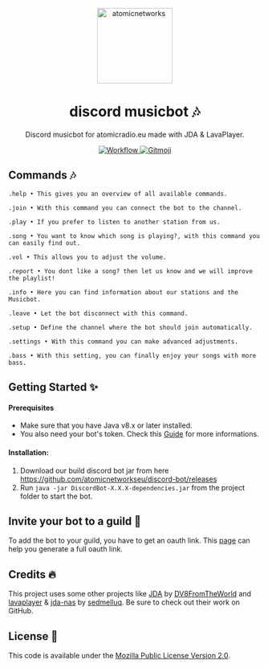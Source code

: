 <p align="center">
  <a href="https://atomicnetworks.eu">
    <img alt="atomicnetworks" src="https://cdn.atomicnetworks.eu/logo/coloured.png" width="150" />
  </a>
</p>
<h1 align="center">
  discord musicbot 🎶
</h1>

<p align="center">
  Discord musicbot for atomicradio.eu made with JDA & LavaPlayer.
</p>
<p align="center">
  <a href="https://github.com/atomicnetworkseu/discord-bot/actions">
      <img src="https://github.com/atomicnetworkseu/discord-bot/workflows/Java%20CI%20with%20Maven/badge.svg" alt="Workflow">
  </a> 
  <a href="https://gitmoji.carloscuesta.me">
      <img src="https://img.shields.io/badge/gitmoji-%20😜%20😍-FFDD67.svg?style=flat-square" alt="Gitmoji">
  </a>  
</p>

## Commands 🎶
```
.help • This gives you an overview of all available commands.
````
```
.join • With this command you can connect the bot to the channel.
````
```
.play • If you prefer to listen to another station from us.
````
```
.song • You want to know which song is playing?, with this command you can easily find out.
````
```
.vol • This allows you to adjust the volume.
````
```
.report • You dont like a song? then let us know and we will improve the playlist!
````
```
.info • Here you can find information about our stations and the Musicbot.
````
```
.leave • Let the bot disconnect with this command.
````
```
.setup • Define the channel where the bot should join automatically.
````
```
.settings • With this command you can make advanced adjustments.
````
```
.bass • With this setting, you can finally enjoy your songs with more bass.
````

## Getting Started ✨
#### Prerequisites
* Make sure that you have Java v8.x or later installed.
* You also need your bot's token. Check this <a href="https://anidiots.guide/getting-started/getting-started-long-version">Guide</a> for more informations.

#### Installation:
1. Download our build discord bot jar from here <a href="https://github.com/atomicnetworkseu/discord-bot/releases">https://github.com/atomicnetworkseu/discord-bot/releases</a>
2. Run `java -jar DiscordBot-X.X.X-dependencies.jar` from the project folder to start the bot.

## Invite your bot to a guild 📨
To add the bot to your guild, you have to get an oauth link. This <a href="https://finitereality.github.io/permissions-calculator/?v=0">page</a> can help you generate a full oauth link.

## Credits 🔥
This project uses some other projects like <a href="https://github.com/DV8FromTheWorld/JDA">JDA</a> by <a href="https://github.com/DV8FromTheWorld">DV8FromTheWorld</a> and <a href="https://github.com/sedmelluq/lavaplayer">lavaplayer</a> & <a href="https://github.com/sedmelluq/jda-nas">jda-nas</a> by <a href="https://github.com/sedmelluq">sedmelluq</a>. Be sure to check out their work on GitHub.

## License 📑
This code is available under the <a href="https://github.com/atomicnetworkseu/discord-bot/blob/master/LICENSE">Mozilla Public License Version 2.0</a>.
